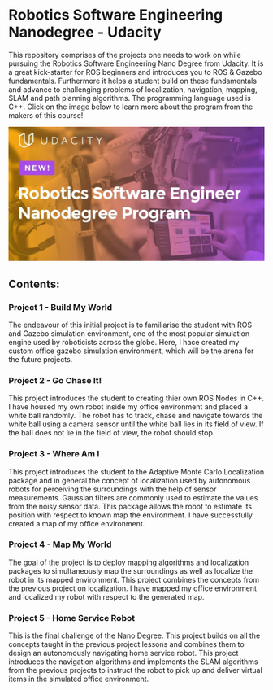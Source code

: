 # Robotics Software Engineering Nanodegree - Udacity
This repository comprises of the projects one needs to work on while pursuing the Robotics Software Engineering Nano Degree from Udacity. It is a great kick-starter for ROS beginners and introduces you to ROS &amp; Gazebo fundamentals. Furthermore it helps a student build on these fundamentals and advance to challenging problems of localization, navigation, mapping, SLAM and path planning algorithms. The programming language used is C++. Click on the image below to learn more about the program from the makers of this course! 

[![HomePage](Robotics_Udacity_ND.jpg)](https://www.youtube.com/watch?v=yl5ca8fDLLY "Robotics Software Engineer Nanodegree Program")

## Contents:

### Project 1 - Build My World
The endeavour of this initial project is to familiarise the student with ROS and Gazebo simulation environment, one of the most popular simulation engine used by roboticists across the globe. Here, I hace created my custom office gazebo simulation environment, which will be the arena for the future projects.

### Project 2 - Go Chase It!
This project introduces the student to creating thier own ROS Nodes in C++. I have housed my own robot inside my office environment and placed a white ball randomly. The robot has to track, chase and navigate towards the white ball using a camera sensor until the white ball lies in its field of view. If the ball does not lie in the field of view, the robot should stop.

### Project 3 - Where Am I
This project introduces the student to the Adaptive Monte Carlo Localization package and in general the concept of localization used by autonomous robots for perceiving the surroundings with the help of sensor measurements. Gaussian filters are commonly used to estimate the values from the noisy sensor data. This package allows the robot to estimate its position with respect to known map the environment. I have successfully created a map of my office environment.

### Project 4 - Map My World
The goal of the project is to deploy mapping algorithms and localization packages to simultaneously map the surroundings as well as localize the robot in its mapped environment. This project combines the concepts from the previous project on localization. I have mapped my office environment and localized my robot with respect to the generated map.

### Project 5 - Home Service Robot
This is the final challenge of the Nano Degree. This project builds on all the concepts taught in the previous project lessons and combines them to design an autonomously navigating home service robot. This project introduces the navigation algorithms and implements the SLAM algorithms from the previous projects to instruct the robot to pick up and deliver virtual items in the simulated office environment.
